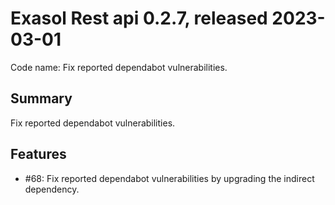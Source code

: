 # Exasol Rest api 0.2.7, released 2023-03-01

Code name: Fix reported dependabot vulnerabilities.

## Summary

Fix reported dependabot vulnerabilities.

## Features

* #68: Fix reported dependabot vulnerabilities by upgrading the indirect dependency.

